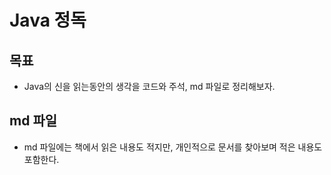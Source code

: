 # Java 정독

## 목표
- Java의 신을 읽는동안의 생각을 코드와 주석, md 파일로 정리해보자.

## md 파일
- md 파일에는 책에서 읽은 내용도 적지만, 개인적으로 문서를 찾아보며 적은 내용도 포함한다.
